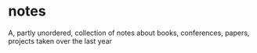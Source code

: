 # notes
A, partly unordered, collection of notes about books, conferences, papers, projects taken over the last year
